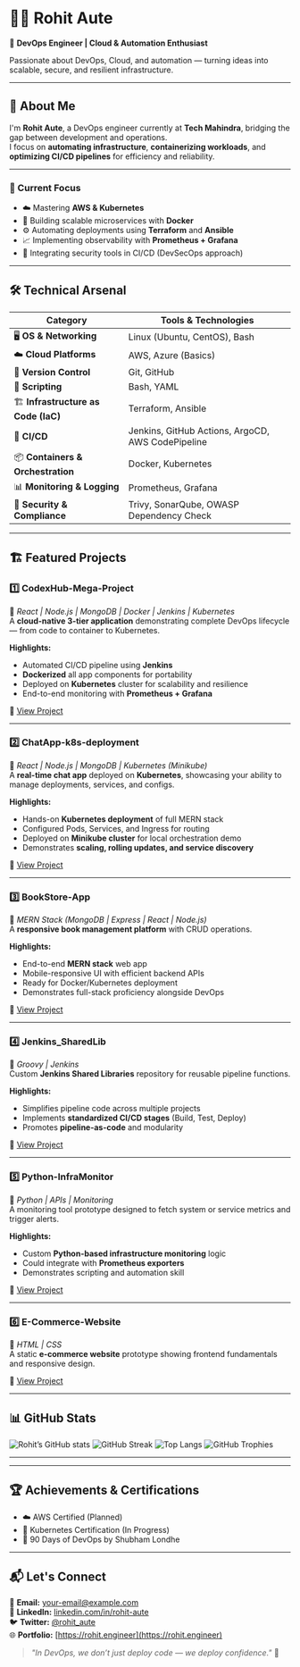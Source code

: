 # 👨‍💻 Rohit Aute

🎯 **DevOps Engineer | Cloud & Automation Enthusiast**

Passionate about DevOps, Cloud, and automation — turning ideas into scalable, secure, and resilient infrastructure.

---

## 🌟 About Me

I'm **Rohit Aute**, a DevOps engineer currently at **Tech Mahindra**, bridging the gap between development and operations.  
I focus on **automating infrastructure**, **containerizing workloads**, and **optimizing CI/CD pipelines** for efficiency and reliability.

---

### 🚀 Current Focus
- ☁️ Mastering **AWS & Kubernetes**
- 🐳 Building scalable microservices with **Docker**
- ⚙️ Automating deployments using **Terraform** and **Ansible**
- 📈 Implementing observability with **Prometheus + Grafana**
- 🔐 Integrating security tools in CI/CD (DevSecOps approach)

---

## 🛠️ Technical Arsenal

| Category | Tools & Technologies |
|-----------|----------------------|
| 🖥️ **OS & Networking** | Linux (Ubuntu, CentOS), Bash |
| ☁️ **Cloud Platforms** | AWS, Azure (Basics) |
| 📂 **Version Control** | Git, GitHub |
| 🧩 **Scripting** | Bash, YAML |
| 🏗️ **Infrastructure as Code (IaC)** | Terraform, Ansible |
| 🚀 **CI/CD** | Jenkins, GitHub Actions, ArgoCD, AWS CodePipeline |
| 📦 **Containers & Orchestration** | Docker, Kubernetes |
| 📊 **Monitoring & Logging** | Prometheus, Grafana |
| 🔐 **Security & Compliance** | Trivy, SonarQube, OWASP Dependency Check |


---

## 🏗️ Featured Projects

### 1️⃣ **CodexHub-Mega-Project**
🧰 *React | Node.js | MongoDB | Docker | Jenkins | Kubernetes*  
A **cloud-native 3-tier application** demonstrating complete DevOps lifecycle — from code to container to Kubernetes.

**Highlights:**
- Automated CI/CD pipeline using **Jenkins**  
- **Dockerized** all app components for portability  
- Deployed on **Kubernetes** cluster for scalability and resilience  
- End-to-end monitoring with **Prometheus + Grafana**

🔗 [View Project](https://github.com/rohit-aute/CodexHub-Mega-Project)

---

### 2️⃣ **ChatApp-k8s-deployment**
🧰 *React | Node.js | MongoDB | Kubernetes (Minikube)*  
A **real-time chat app** deployed on **Kubernetes**, showcasing your ability to manage deployments, services, and configs.

**Highlights:**
- Hands-on **Kubernetes deployment** of full MERN stack  
- Configured Pods, Services, and Ingress for routing  
- Deployed on **Minikube cluster** for local orchestration demo  
- Demonstrates **scaling, rolling updates, and service discovery**

🔗 [View Project](https://github.com/rohit-aute/ChatApp-k8s-deployment)

---

### 3️⃣ **BookStore-App**
🧰 *MERN Stack (MongoDB | Express | React | Node.js)*  
A **responsive book management platform** with CRUD operations.

**Highlights:**
- End-to-end **MERN stack** web app  
- Mobile-responsive UI with efficient backend APIs  
- Ready for Docker/Kubernetes deployment  
- Demonstrates full-stack proficiency alongside DevOps

🔗 [View Project](https://github.com/rohit-aute/BookStore-App)

---

### 4️⃣ **Jenkins_SharedLib**
🧰 *Groovy | Jenkins*  
Custom **Jenkins Shared Libraries** repository for reusable pipeline functions.

**Highlights:**
- Simplifies pipeline code across multiple projects  
- Implements **standardized CI/CD stages** (Build, Test, Deploy)  
- Promotes **pipeline-as-code** and modularity  

🔗 [View Project](https://github.com/rohit-aute/Jenkins_SharedLib)

---

### 5️⃣ **Python-InfraMonitor**
🧰 *Python | APIs | Monitoring*  
A monitoring tool prototype designed to fetch system or service metrics and trigger alerts.

**Highlights:**
- Custom **Python-based infrastructure monitoring** logic  
- Could integrate with **Prometheus exporters**  
- Demonstrates scripting and automation skill  

🔗 [View Project](https://github.com/rohit-aute/Python-InfraMonitor)

---

### 6️⃣ **E-Commerce-Website**
🧰 *HTML | CSS*  
A static **e-commerce website** prototype showing frontend fundamentals and responsive design.

🔗 [View Project](https://github.com/rohit-aute/E-Commerce-Website)

---

## 📊 GitHub Stats

![Rohit’s GitHub stats](https://github-readme-stats.vercel.app/api?username=rohit-aute&show_icons=true&theme=radical)
![GitHub Streak](https://github-readme-streak-stats.herokuapp.com/?user=rohit-aute&theme=radical)
![Top Langs](https://github-readme-stats.vercel.app/api/top-langs/?username=rohit-aute&layout=compact&theme=radical)
![GitHub Trophies](https://github-profile-trophy.vercel.app/?username=rohit-aute&theme=onedark)

---


---

## 🏆 Achievements & Certifications
- ☁️ AWS Certified (Planned)
- 📜 Kubernetes Certification (In Progress)
- 🧠 90 Days of DevOps by Shubham Londhe

---

## 📬 Let's Connect
📧 **Email:** [your-email@example.com](mailto:rohit.aute450@gmail.com)  
💼 **LinkedIn:** [linkedin.com/in/rohit-aute](https://linkedin.com/in/rohit-aute)  
🐦 **Twitter:** [@rohit_aute](https://twitter.com/rohit_aute)  
🌐 **Portfolio:** [https://rohit.engineer](https://rohit.engineer)

> _"In DevOps, we don’t just deploy code — we deploy confidence."_ 🚀
